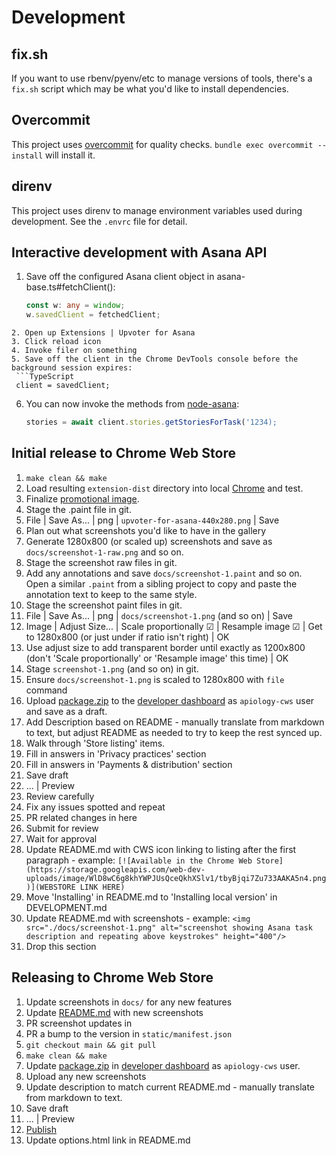 # Development

## fix.sh

If you want to use rbenv/pyenv/etc to manage versions of tools,
there's a `fix.sh` script which may be what you'd like to install
dependencies.

## Overcommit

This project uses [overcommit](https://github.com/sds/overcommit) for
quality checks.  `bundle exec overcommit --install` will install it.

## direnv

This project uses direnv to manage environment variables used during
development.  See the `.envrc` file for detail.

## Interactive development with Asana API

1. Save off the configured Asana client object in asana-base.ts#fetchClient():
   ```TypeScript
   const w: any = window;
   w.savedClient = fetchedClient;
  ```
2. Open up Extensions | Upvoter for Asana
3. Click reload icon
4. Invoke filer on something
5. Save off the client in the Chrome DevTools console before the background session expires:
   ```TypeScript
   client = savedClient;
   ```
6. You can now invoke the methods from [node-asana](https://github.com/Asana/node-asana/tree/master/lib/resources):
   ```TypeScript
   stories = await client.stories.getStoriesForTask('1234);
   ```

## Initial release to Chrome Web Store

1. `make clean && make`
1. Load resulting `extension-dist` directory into local [Chrome](chrome://extensions/) and test.
1. Finalize [promotional image](docs/upvoter-for-asana.paint).
1. Stage the .paint file in git.
1. File | Save As... | png | `upvoter-for-asana-440x280.png` | Save
1. Plan out what screenshots you'd like to have in the gallery
1. Generate 1280x800 (or scaled up) screenshots and save as
   `docs/screenshot-1-raw.png` and so on.
1. Stage the screenshot raw files in git.
1. Add any annotations and save `docs/screenshot-1.paint` and so on.
   Open a similar `.paint` from a sibling project to copy and paste
   the annotation text to keep to the same style.
1. Stage the screenshot paint files in git.
1. File | Save As... | png | `docs/screenshot-1.png` (and so on) | Save
1. Image | Adjust Size... | Scale proportionally ☑ | Resample image ☑
   | Get to 1280x800 (or just under if ratio isn't right) | OK
1. Use adjust size to add transparent border until exactly as 1200x800
   (don't 'Scale proportionally' or 'Resample image' this time) | OK
1. Stage `screenshot-1.png` (and so on) in git.
1. Ensure `docs/screenshot-1.png` is scaled to 1280x800 with `file` command
1. Upload [package.zip](./package.zip) to the [developer dashboard](https://chrome.google.com/u/1/webstore/devconsole/d34ba2e8-8b5a-4417-889e-4047c35522d0) as `apiology-cws` user and save as a draft.
1. Add Description based on README - manually translate from markdown
   to text, but adjust README as needed to try to keep the rest synced
   up.
1. Walk through 'Store listing' items.
1. Fill in answers in 'Privacy practices' section
1. Fill in answers in 'Payments & distribution' section
1. Save draft
1. ... | Preview
1. Review carefully
1. Fix any issues spotted and repeat
1. PR related changes in here
1. Submit for review
1. Wait for approval
1. Update README.md with CWS icon linking to listing after the first paragraph - example: `[![Available in the Chrome Web Store](https://storage.googleapis.com/web-dev-uploads/image/WlD8wC6g8khYWPJUsQceQkhXSlv1/tbyBjqi7Zu733AAKA5n4.png)](WEBSTORE LINK HERE)`
1. Move 'Installing' in README.md to 'Installing local version' in DEVELOPMENT.md
1. Update README.md with screenshots - example: `<img src="./docs/screenshot-1.png" alt="screenshot showing Asana task description and repeating above keystrokes" height="400"/>`
1. Drop this section

## Releasing to Chrome Web Store

1. Update screenshots in `docs/` for any new features
1. Update [README.md](./README.md) with new screenshots
1. PR screenshot updates in
1. PR a bump to the version in `static/manifest.json`
1. `git checkout main && git pull`
1. `make clean && make`
1. Update [package.zip](./package.zip) in [developer dashboard](https://chrome.google.com/u/1/webstore/devconsole/d34ba2e8-8b5a-4417-889e-4047c35522d0) as `apiology-cws` user.
1. Upload any new screenshots
1. Update description to match current README.md - manually translate
   from markdown to text.
1. Save draft
1. ... | Preview
1. [Publish](https://developer.chrome.com/docs/webstore/update/)
1. Update options.html link in README.md
